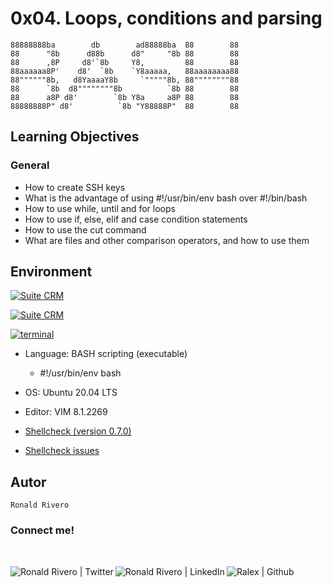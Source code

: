 # 0x04. Loops, conditions and parsing

```
88888888ba        db        ad88888ba  88        88
88      "8b      d88b      d8"     "8b 88        88
88      ,8P     d8'`8b     Y8,         88        88
88aaaaaa8P'    d8'  `8b    `Y8aaaaa,   88aaaaaaaa88
88""""""8b,   d8YaaaaY8b     `"""""8b, 88""""""""88
88      `8b  d8""""""""8b          `8b 88        88
88      a8P d8'        `8b Y8a     a8P 88        88
88888888P" d8'          `8b "Y88888P"  88        88
```

## Learning Objectives

### General


- How to create SSH keys
- What is the advantage of using #!/usr/bin/env bash over #!/bin/bash
- How to use while, until and for loops
- How to use if, else, elif and case condition statements
- How to use the cut command
- What are files and other comparison operators, and how to use them


## Environment

<div>

<!-- ubuntu -->
<a href="https://ubuntu.com/" target="_blank"> <img height="" src="https://img.shields.io/static/v1?label=&message=Ubuntu&color=E95420&logo=Ubuntu&logoColor=E95420&labelColor=2F333A" alt="Suite CRM"></a>

<!-- vim -->
<a href="https://www.vim.org/" target="_blank"> <img height="" src="https://img.shields.io/static/v1?label=&message=Vim&color=019733&logo=Vim&logoColor=019733&labelColor=2F333A" alt="Suite CRM"></a>

<!-- bash -->
  <a href="https://www.gnu.org/software/bash/" target="_blank"> <img height="" src="https://img.shields.io/static/v1?label=&message=GNU%20Bash&color=4EAA25&logo=GNU%20Bash&logoColor=4EAA25&labelColor=2F333A" alt="terminal"></a>

</div>

- Language: BASH scripting (executable)
  - #!/usr/bin/env bash

- OS: Ubuntu 20.04 LTS

- Editor: VIM 8.1.2269

- [Shellcheck (version 0.7.0)](https://github.com/koalaman/shellcheck#installing)

- [Shellcheck issues](https://github.com/koalaman/shellcheck/wiki/SC2034)

## Autor

```
Ronald Rivero
```

### Connect me!

<br>
<div>
<a href="https://twitter.com/ralex_uy" target="_blank">  <img align="left" alt="Ronald Rivero | Twitter" src="https://img.shields.io/twitter/follow/ralex_uy?style=social"/> </a>

<a href="https://www.linkedin.com/in/ronald-rivero/" target="_blank">  <img align="left" alt="Ronald Rivero | LinkedIn" src="https://img.shields.io/badge/LinkedIn-+19K-blue?style=social&logo=linkedin"/> </a>

<a href="https://github.com/ralexrivero/" target="_blank">  <img align="left" src="https://img.shields.io/github/followers/ralexrivero?style=social" alt="Ralex | Github"> </a>
</br>
</div>
